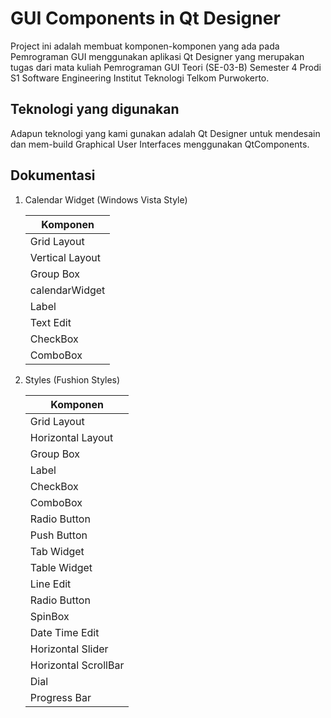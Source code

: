 # GUI Components in Qt Designer

Project ini adalah membuat komponen-komponen yang ada pada Pemrograman GUI menggunakan aplikasi Qt Designer yang merupakan tugas dari mata kuliah Pemrograman GUI Teori (SE-03-B) Semester 4 Prodi S1 Software Engineering Institut Teknologi Telkom Purwokerto.

## Teknologi yang digunakan

Adapun teknologi yang kami gunakan adalah Qt Designer untuk mendesain dan mem-build Graphical User Interfaces menggunakan QtComponents.

## Dokumentasi

1. Calendar Widget (Windows Vista Style)
<a href = "https://github.com/yolandapasaribu/GUI-Components-in-Qt-Designer/blob/main/latihan1.gif" ></a> 

    | Komponen |
    | ------ |
    | Grid Layout |
    | Vertical Layout|
    | Group Box|
    | calendarWidget |
    | Label |
    | Text Edit |
    | CheckBox |
    | ComboBox |


2. Styles (Fushion Styles)
<a href = "https://github.com/yolandapasaribu/GUI-Components-in-Qt-Designer/blob/main/latihan2.gif"></a>

    | Komponen |
    | ------ |
    | Grid Layout |
    | Horizontal Layout |
    | Group Box |
    | Label |
    | CheckBox |
    | ComboBox |
    | Radio Button |
    | Push Button |
    | Tab  Widget |
    | Table Widget |
    | Line Edit |
    | Radio Button |
    | SpinBox |
    | Date Time Edit |
    | Horizontal Slider |
    | Horizontal ScrollBar |
    | Dial |
    | Progress Bar |
